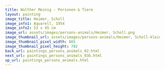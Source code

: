```yaml
---
title: Walther Meinig - Personen & Tiere
layout: painting
image_title: Heimer, Scholl
image_info1: Aquarell, 1954
image_info2: 53 x 45 cm
image_url: assets/images/persons-animals/Heimer, Scholl.png
image_thumbnail_url: assets/images/persons-animals/Heimer, Scholl-klein.png
image_thumbnail_pixel_width: 665
image_thumbnail_pixel_height: 782
back_url: paintings_persons_animals_02.html
next_url: paintings_persons_animals_03b.html
up_url: paintings_persons_animals.html
---
```

